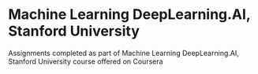 # Machine Learning DeepLearning.AI, Stanford University
Assignments completed as part of Machine Learning DeepLearning.AI, Stanford University course offered on Coursera
